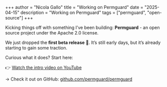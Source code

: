+++
author = "Nicola Gallo"
title = "Working on Permguard"
date = "2025-04-15"
description = "Working on Permguard"
tags = ["permguard", "open-source"]
+++

<p>Kicking things off with something I’ve been building: <strong>Permguard</strong> - an open source project under the Apache 2.0 license.  </p>

<!--more-->

<div class="post-hero">
  <p>We just dropped the <strong>first beta release</strong> 🎉. It’s still early days, but it’s already starting to gain some traction.  </p>
</div>


<div class="post-body">
  <div class="cta">
    <p>Curious what it does? Start here:  </p>
    <p>👉 <a href="https://www.youtube.com/watch?v=rRE-LBrk6Dw" target="_blank" rel="noopener noreferrer">Watch the intro video on YouTube</a></p>
  </div>
  <div class="cta">
    <p>→ Check it out on GitHub: <a href="https://github.com/permguard/permguard" target="_blank" rel="noopener noreferrer">github.com/permguard/permguard</a>  </p>
  </div>
</div>
